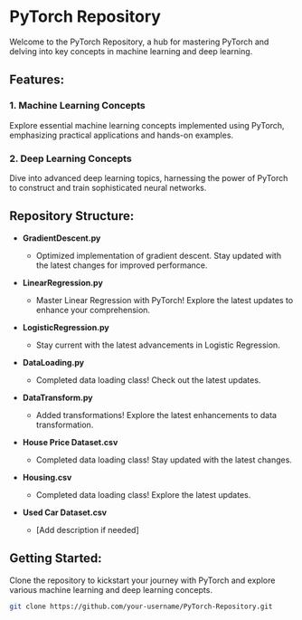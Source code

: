# PyTorch Repository

Welcome to the PyTorch Repository, a hub for mastering PyTorch and delving into key concepts in machine learning and deep learning.

## Features:

### 1. Machine Learning Concepts
Explore essential machine learning concepts implemented using PyTorch, emphasizing practical applications and hands-on examples.

### 2. Deep Learning Concepts
Dive into advanced deep learning topics, harnessing the power of PyTorch to construct and train sophisticated neural networks.

## Repository Structure:

- **GradientDescent.py**
  - Optimized implementation of gradient descent. Stay updated with the latest changes for improved performance.

- **LinearRegression.py**
  - Master Linear Regression with PyTorch! Explore the latest updates to enhance your comprehension.

- **LogisticRegression.py**
  - Stay current with the latest advancements in Logistic Regression.

- **DataLoading.py**
  - Completed data loading class! Check out the latest updates.

- **DataTransform.py**
  - Added transformations! Explore the latest enhancements to data transformation.

- **House Price Dataset.csv**
  - Completed data loading class! Stay updated with the latest changes.

- **Housing.csv**
  - Completed data loading class! Explore the latest updates.

- **Used Car Dataset.csv**
  - [Add description if needed]

## Getting Started:

Clone the repository to kickstart your journey with PyTorch and explore various machine learning and deep learning concepts.

```bash
git clone https://github.com/your-username/PyTorch-Repository.git
